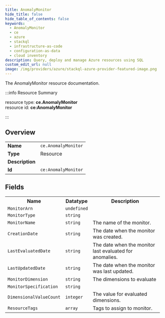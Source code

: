 ```yaml
---
title: AnomalyMonitor
hide_title: false
hide_table_of_contents: false
keywords:
  - AnomalyMonitor
  - ce
  - azure
  - stackql
  - infrastructure-as-code
  - configuration-as-data
  - cloud inventory
description: Query, deploy and manage Azure resources using SQL
custom_edit_url: null
image: /img/providers/azure/stackql-azure-provider-featured-image.png
---
```

The AnomalyMonitor resource documentation.

:::info Resource Summary

<div class="row">
<div class="providerDocColumn">
<span>resource type:&nbsp;<b>ce.AnomalyMonitor</b></span><br />
<span>resource id:&nbsp;<b>ce:AnomalyMonitor</b></span><br />
</div>
</div>

:::

## Overview
<table><tbody>
<tr><td><b>Name</b></td><td><code>ce.AnomalyMonitor</code></td></tr>
<tr><td><b>Type</b></td><td>Resource</td></tr>
<tr><td><b>Description</b></td><td></td></tr>
<tr><td><b>Id</b></td><td><code>ce:AnomalyMonitor</code></td></tr>
</tbody></table>

## Fields
<table><tbody>
<tr><th>Name</th><th>Datatype</th><th>Description</th></tr>
<tr><td><code>MonitorArn</code></td><td><code>undefined</code></td><td></td></tr><tr><td><code>MonitorType</code></td><td><code>string</code></td><td></td></tr><tr><td><code>MonitorName</code></td><td><code>string</code></td><td>The name of the monitor.</td></tr><tr><td><code>CreationDate</code></td><td><code>string</code></td><td>The date when the monitor was created. </td></tr><tr><td><code>LastEvaluatedDate</code></td><td><code>string</code></td><td>The date when the monitor last evaluated for anomalies.</td></tr><tr><td><code>LastUpdatedDate</code></td><td><code>string</code></td><td>The date when the monitor was last updated.</td></tr><tr><td><code>MonitorDimension</code></td><td><code>string</code></td><td>The dimensions to evaluate</td></tr><tr><td><code>MonitorSpecification</code></td><td><code>string</code></td><td></td></tr><tr><td><code>DimensionalValueCount</code></td><td><code>integer</code></td><td>The value for evaluated dimensions.</td></tr><tr><td><code>ResourceTags</code></td><td><code>array</code></td><td>Tags to assign to monitor.</td></tr>
</tbody></table>
